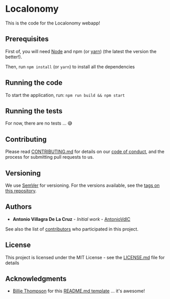 # Localonomy

This is the code for the Localonomy webapp!

## Prerequisites

First of, you will need [Node](https://nodejs.org/en/) and npm (or [yarn](https://yarnpkg.com/en/)) (the latest the version the better!).

Then, run `npm install` (or `yarn`) to install all the dependencies

## Running the code

To start the application, run:
`npm run build && npm start`

## Running the tests

For now, there are no tests ... 😅

## Contributing

Please read [CONTRIBUTING.md](CONTRIBUTING.md) for details on our [code of conduct](CODE_OF_CONDUCT.md), and the process for submitting pull requests to us.

## Versioning

We use [SemVer](http://semver.org/) for versioning. For the versions available, see the [tags on this repository](https://github.com/your/project/tags). 

## Authors

* **Antonio Villagra De La Cruz** - *Initial work* - [AntonioVdlC](https://github.com/AntonioVdlC)

See also the list of [contributors](https://github.com/your/project/contributors) who participated in this project.

## License

This project is licensed under the MIT License - see the [LICENSE.md](LICENSE.md) file for details

## Acknowledgments

* [Billie Thompson](https://github.com/PurpleBooth) for this [README.md template](https://gist.github.com/PurpleBooth/109311bb0361f32d87a2) ... it's awesome!
